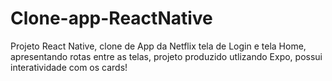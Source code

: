 # Clone-app-ReactNative 
Projeto React Native, clone de App da Netflix tela de Login e tela Home, apresentando rotas entre as telas, projeto produzido utlizando Expo, possui interatividade com os cards!
